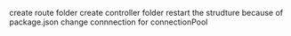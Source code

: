 create route folder
create controller folder
restart the strudture because of package.json
change connnection for connectionPool
